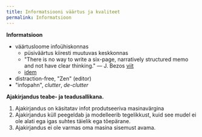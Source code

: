 ```yaml
---
title: Informatsiooni väärtus ja kvaliteet
permalink: Informatsioon
---
```


__Informatsioon__

- väärtusloome infoühiskonnas
  - püsiväärtus kiiresti muutuvas keskkonnas
  - "There is no way to write a six-page, narratively structured memo and not have clear thinking." — J. Bezos [viit](http://blog.idonethis.com/jeff-bezos-self-discipline-writing/)
  - [idem](http://blog.idonethis.com/the-dullest-most-vital-skill-you-need-to-become-a/)
- distraction-free, "Zen" (editor)
- "infopahn", _clutter_, _de-clutter_

__Ajakirjandus teabe- ja teadusallikana.__ 

1. Ajakirjandus on käsitatav infot produtseeriva masinavärgina
2. Ajakirjandus küll peegeldab ja modelleerib tegelikkust, kuid see mudel ei ole alati ega igas suhtes täielik ega tõepärane.
3. Ajakirjandus ei ole varmas oma masina sisemust avama.
